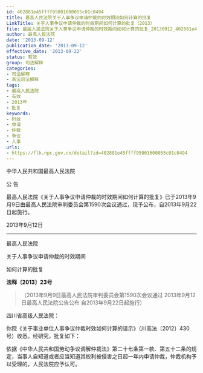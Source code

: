 ```yaml
---
id: 402881e45ffff95001600055c01c0494
title: 最高人民法院关于人事争议申请仲裁的时效期间如何计算的批复
LinkTitle: 关于人事争议申请仲裁的时效期间如何计算的批复（2013）
file: 最高人民法院关于人事争议申请仲裁的时效期间如何计算的批复_20130912_402881e45ffff95001600055c01c0494.docx
author: 最高人民法院
date: '2013-09-12'
publication_date: '2013-09-12'
effective_date: '2013-09-22'
status: 有效
group: 司法解释
categories:
- 司法解释
- 高法司法解释
tags:
- 最高人民法院
- 有效
- 2013年
- 批复
keywords:
- 时效
- 申请
- 仲裁
- 争议
- 人事
urls:
- https://flk.npc.gov.cn/detail?id=402881e45ffff95001600055c01c0494
---
```


中华人民共和国最高人民法院

公 告

最高人民法院《关于人事争议申请仲裁的时效期间如何计算的批复》已于2013年9月9日由最高人民法院审判委员会第1590次会议通过，现予公布，自2013年9月22日起施行。

2013年9月12日

---

最高人民法院

关于人事争议申请仲裁的时效期间

如何计算的批复

**法释〔2013〕23号**

> （2013年9月9日最高人民法院审判委员会第1590次会议通过 2013年9月12日最高人民法院公告公布 自2013年9月22日起施行）

四川省高级人民法院：

你院《关于事业单位人事争议仲裁时效如何计算的请示》（川高法〔2012〕430号）收悉。经研究，批复如下：

依据《中华人民共和国劳动争议调解仲裁法》第二十七条第一款、第五十二条的规定，当事人自知道或者应当知道其权利被侵害之日起一年内申请仲裁，仲裁机构予以受理的，人民法院应予认可。
